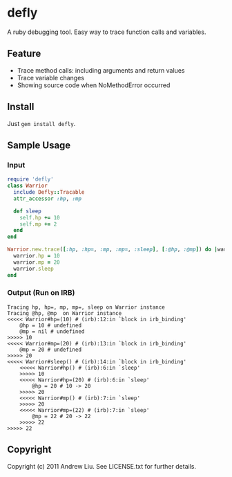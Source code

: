 # defly

A ruby debugging tool.  Easy way to trace function calls and variables.

## Feature
* Trace method calls: including arguments and return values
* Trace variable changes
* Showing source code when NoMethodError occurred

## Install

Just `gem install defly`.

## Sample Usage

### Input

```ruby
require 'defly'
class Warrior
  include Defly::Tracable
  attr_accessor :hp, :mp

  def sleep
    self.hp += 10
    self.mp += 2
  end
end

Warrior.new.trace([:hp, :hp=, :mp, :mp=, :sleep], [:@hp, :@mp]) do |warrior|
  warrior.hp = 10
  warrior.mp = 20
  warrior.sleep
end
```

### Output (Run on IRB)

    Tracing hp, hp=, mp, mp=, sleep on Warrior instance
    Tracing @hp, @mp  on Warrior instance
    <<<<< Warrior#hp=(10) # (irb):12:in `block in irb_binding'
        @hp = 10 # undefined
        @mp = nil # undefined
    >>>>> 10
    <<<<< Warrior#mp=(20) # (irb):13:in `block in irb_binding'
        @mp = 20 # undefined
    >>>>> 20
    <<<<< Warrior#sleep() # (irb):14:in `block in irb_binding'
        <<<<< Warrior#hp() # (irb):6:in `sleep'
        >>>>> 10
        <<<<< Warrior#hp=(20) # (irb):6:in `sleep'
            @hp = 20 # 10 -> 20
        >>>>> 20
        <<<<< Warrior#mp() # (irb):7:in `sleep'
        >>>>> 20
        <<<<< Warrior#mp=(22) # (irb):7:in `sleep'
            @mp = 22 # 20 -> 22
        >>>>> 22
    >>>>> 22

## Copyright

Copyright (c) 2011 Andrew Liu. See LICENSE.txt for
further details.

